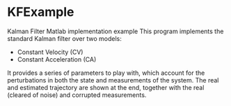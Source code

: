 # KFExample
Kalman Filter Matlab implementation example
This program implements the standard Kalman filter over two models:
- Constant Velocity (CV)
- Constant Acceleration (CA)

It provides a series of parameters to play with, which account for the perturbations in both the state and measurements of the system.
The real and estimated trajectory are shown at the end, together with the real (cleared of noise) and corrupted measurements.
